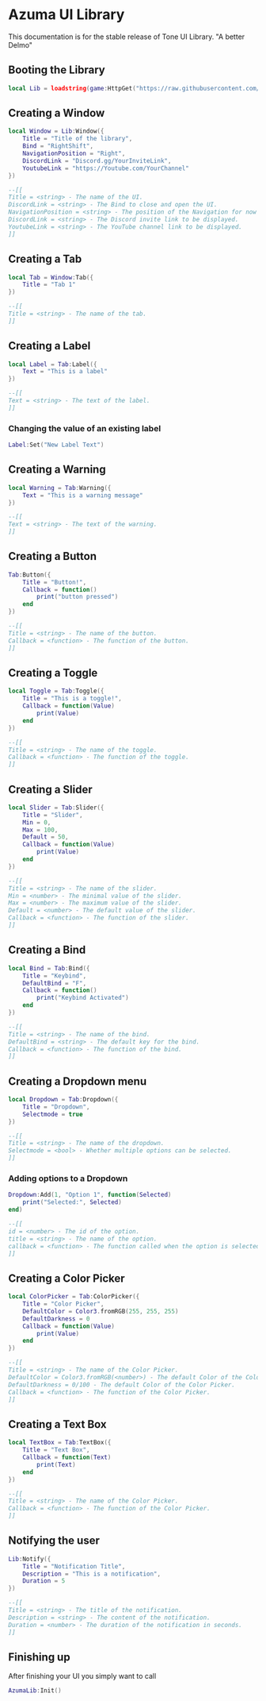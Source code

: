 # Azuma UI Library
This documentation is for the stable release of Tone UI Library. "A better Delmo"

## Booting the Library
```lua
local Lib = loadstring(game:HttpGet("https://raw.githubusercontent.com/ImNotACoderAi/Azuma/AzumaBranch/Main.lua",true))()
```

## Creating a Window
```lua
local Window = Lib:Window({
    Title = "Title of the library",
    Bind = "RightShift",
    NavigationPosition = "Right",
    DiscordLink = "Discord.gg/YourInviteLink",
    YoutubeLink = "https://Youtube.com/YourChannel"
})

--[[
Title = <string> - The name of the UI.
DiscordLink = <string> - The Bind to close and open the UI.
NavigationPosition = <string> - The position of the Navigation for now only takes Top, And Right.
DiscordLink = <string> - The Discord invite link to be displayed.
YoutubeLink = <string> - The YouTube channel link to be displayed.
]]
```

## Creating a Tab
```lua
local Tab = Window:Tab({
    Title = "Tab 1"
})

--[[
Title = <string> - The name of the tab.
]]
```

## Creating a Label
```lua
local Label = Tab:Label({
    Text = "This is a label"
})

--[[
Text = <string> - The text of the label.
]]
```

### Changing the value of an existing label
```lua
Label:Set("New Label Text")
```

## Creating a Warning
```lua
local Warning = Tab:Warning({
    Text = "This is a warning message"
})

--[[
Text = <string> - The text of the warning.
]]
```

## Creating a Button
```lua
Tab:Button({
    Title = "Button!",
    Callback = function()
        print("button pressed")
    end    
})

--[[
Title = <string> - The name of the button.
Callback = <function> - The function of the button.
]]
```

## Creating a Toggle
```lua
local Toggle = Tab:Toggle({
    Title = "This is a toggle!",
    Callback = function(Value)
        print(Value)
    end    
})

--[[
Title = <string> - The name of the toggle.
Callback = <function> - The function of the toggle.
]]
```

## Creating a Slider
```lua
local Slider = Tab:Slider({
    Title = "Slider",
    Min = 0,
    Max = 100,
    Default = 50,
    Callback = function(Value)
        print(Value)
    end    
})

--[[
Title = <string> - The name of the slider.
Min = <number> - The minimal value of the slider.
Max = <number> - The maximum value of the slider.
Default = <number> - The default value of the slider.
Callback = <function> - The function of the slider.
]]
```

## Creating a Bind
```lua
local Bind = Tab:Bind({
    Title = "Keybind",
    DefaultBind = "F",
    Callback = function()
        print("Keybind Activated")
    end    
})

--[[
Title = <string> - The name of the bind.
DefaultBind = <string> - The default key for the bind.
Callback = <function> - The function of the bind.
]]
```

## Creating a Dropdown menu
```lua
local Dropdown = Tab:Dropdown({
    Title = "Dropdown",
    Selectmode = true
})

--[[
Title = <string> - The name of the dropdown.
Selectmode = <bool> - Whether multiple options can be selected.
]]
```

### Adding options to a Dropdown
```lua
Dropdown:Add(1, "Option 1", function(Selected)
    print("Selected:", Selected)
end)

--[[
id = <number> - The id of the option.
title = <string> - The name of the option.
callback = <function> - The function called when the option is selected.
]]
```

## Creating a Color Picker
```lua
local ColorPicker = Tab:ColorPicker({
    Title = "Color Picker",
    DefaultColor = Color3.fromRGB(255, 255, 255)
    DefaultDarkness = 0
    Callback = function(Value)
        print(Value)
    end    
})

--[[
Title = <string> - The name of the Color Picker.
DefaultColor = Color3.fromRGB(<number>) - The default Color of the Color Picker.
DefaultDarkness = 0/100 - The default Color of the Color Picker.
Callback = <function> - The function of the Color Picker.
]]
```

## Creating a Text Box
```lua
local TextBox = Tab:TextBox({
    Title = "Text Box",
    Callback = function(Text)
        print(Text)
    end    
})

--[[
Title = <string> - The name of the Color Picker.
Callback = <function> - The function of the Color Picker.
]]
```

## Notifying the user
```lua
Lib:Notify({
    Title = "Notification Title",
    Description = "This is a notification",
    Duration = 5
})

--[[
Title = <string> - The title of the notification.
Description = <string> - The content of the notification.
Duration = <number> - The duration of the notification in seconds.
]]
```

## Finishing up
After finishing your UI you simply want to call
```lua
AzumaLib:Init()
```
